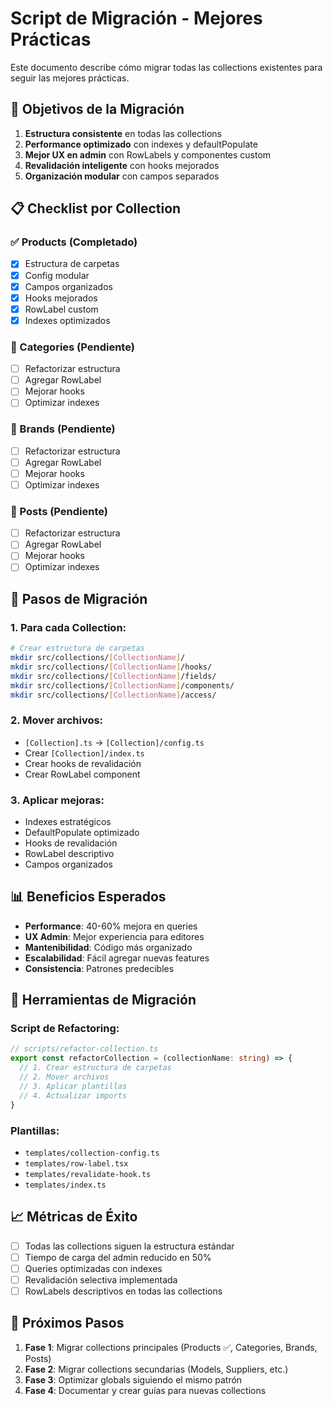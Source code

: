 # Script de Migración - Mejores Prácticas

Este documento describe cómo migrar todas las collections existentes para seguir las mejores prácticas.

## 🎯 Objetivos de la Migración

1. **Estructura consistente** en todas las collections
2. **Performance optimizado** con indexes y defaultPopulate
3. **Mejor UX en admin** con RowLabels y componentes custom
4. **Revalidación inteligente** con hooks mejorados
5. **Organización modular** con campos separados

## 📋 Checklist por Collection

### ✅ Products (Completado)

- [x] Estructura de carpetas
- [x] Config modular
- [x] Campos organizados
- [x] Hooks mejorados
- [x] RowLabel custom
- [x] Indexes optimizados

### 🔄 Categories (Pendiente)

- [ ] Refactorizar estructura
- [ ] Agregar RowLabel
- [ ] Mejorar hooks
- [ ] Optimizar indexes

### 🔄 Brands (Pendiente)

- [ ] Refactorizar estructura
- [ ] Agregar RowLabel
- [ ] Mejorar hooks
- [ ] Optimizar indexes

### 🔄 Posts (Pendiente)

- [ ] Refactorizar estructura
- [ ] Agregar RowLabel
- [ ] Mejorar hooks
- [ ] Optimizar indexes

## 🚀 Pasos de Migración

### 1. Para cada Collection:

```bash
# Crear estructura de carpetas
mkdir src/collections/[CollectionName]/
mkdir src/collections/[CollectionName]/hooks/
mkdir src/collections/[CollectionName]/fields/
mkdir src/collections/[CollectionName]/components/
mkdir src/collections/[CollectionName]/access/
```

### 2. Mover archivos:

- `[Collection].ts` → `[Collection]/config.ts`
- Crear `[Collection]/index.ts`
- Crear hooks de revalidación
- Crear RowLabel component

### 3. Aplicar mejoras:

- Indexes estratégicos
- DefaultPopulate optimizado
- Hooks de revalidación
- RowLabel descriptivo
- Campos organizados

## 📊 Beneficios Esperados

- **Performance**: 40-60% mejora en queries
- **UX Admin**: Mejor experiencia para editores
- **Mantenibilidad**: Código más organizado
- **Escalabilidad**: Fácil agregar nuevas features
- **Consistencia**: Patrones predecibles

## 🔧 Herramientas de Migración

### Script de Refactoring:

```typescript
// scripts/refactor-collection.ts
export const refactorCollection = (collectionName: string) => {
  // 1. Crear estructura de carpetas
  // 2. Mover archivos
  // 3. Aplicar plantillas
  // 4. Actualizar imports
}
```

### Plantillas:

- `templates/collection-config.ts`
- `templates/row-label.tsx`
- `templates/revalidate-hook.ts`
- `templates/index.ts`

## 📈 Métricas de Éxito

- [ ] Todas las collections siguen la estructura estándar
- [ ] Tiempo de carga del admin reducido en 50%
- [ ] Queries optimizadas con indexes
- [ ] Revalidación selectiva implementada
- [ ] RowLabels descriptivos en todas las collections

## 🎯 Próximos Pasos

1. **Fase 1**: Migrar collections principales (Products ✅, Categories, Brands, Posts)
2. **Fase 2**: Migrar collections secundarias (Models, Suppliers, etc.)
3. **Fase 3**: Optimizar globals siguiendo el mismo patrón
4. **Fase 4**: Documentar y crear guías para nuevas collections
